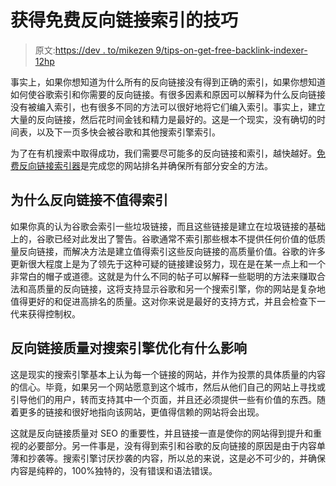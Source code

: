 # 获得免费反向链接索引的技巧

> 原文:[https://dev . to/mikezen 9/tips-on-get-free-backlink-indexer-12hp](https://dev.to/mikezen9/tips-on-getting-free-backlink-indexer-12hp)

事实上，如果你想知道为什么所有的反向链接没有得到正确的索引，如果你想知道如何使谷歌索引和你需要的反向链接。有很多因素和原因可以解释为什么反向链接没有被编入索引，也有很多不同的方法可以很好地将它们编入索引。事实上，建立大量的反向链接，然后花时间金钱和精力是最好的。这是一个现实，没有确切的时间表，以及下一页多快会被谷歌和其他搜索引擎索引。

为了在有机搜索中取得成功，我们需要尽可能多的反向链接和索引，越快越好。[免费反向链接索引器](https://www.linksmanagement.com/free-link-indexing-service/)是完成您的网站排名并确保所有部分安全的方法。

## 为什么反向链接不值得索引

如果你真的认为谷歌会索引一些垃圾链接，而且这些链接是建立在垃圾链接的基础上的，谷歌已经对此发出了警告。谷歌通常不索引那些根本不提供任何价值的低质量反向链接，而解决方法是建立值得索引这些反向链接的高质量价值。谷歌的许多更新很大程度上是为了领先于这种可疑的链接建设努力，现在是在某一点上和一个非常白的帽子或道德。这就是为什么不同的帖子可以解释一些聪明的方法来赚取合法和高质量的反向链接，这将支持显示谷歌和另一个搜索引擎，你的网站是复杂地值得更好的和促进高排名的质量。这对你来说是最好的支持方式，并且会检查下一代来获得控制权。

## 反向链接质量对搜索引擎优化有什么影响

这是现实的搜索引擎基本上认为每一个链接的网站，并作为投票的具体质量的内容的信心。毕竟，如果另一个网站愿意到这个城市，然后从他们自己的网站上寻找或引导他们的用户，转而支持其中一个页面，并且还必须提供一些有价值的东西。随着更多的链接和很好地指向该网站，更值得信赖的网站将会出现。

这就是反向链接质量对 SEO 的重要性，并且链接一直是使你的网站得到提升和重视的必要部分。另一件事是，没有得到索引和谷歌的反向链接的原因是由于内容单薄和抄袭等。搜索引擎讨厌抄袭的内容，所以总的来说，这是必不可少的，并确保内容是纯粹的，100%独特的，没有错误和语法错误。